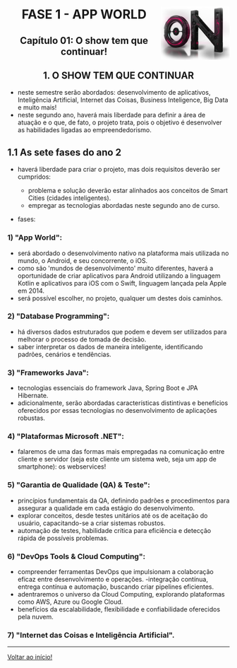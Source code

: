 <div align="center">
<a href="https://github.com/monicaquintal" target="_blank"><img align="right" height="120px" src="../assets/logo.png" /></a>
<h1>FASE 1 - APP WORLD</h1>
<h2>Capítulo 01: O show tem que continuar!</h2>
</div>

<div align="center">
<h2>1. O SHOW TEM QUE CONTINUAR</h2>
</div>

- neste semestre serão abordados: desenvolvimento de aplicativos, Inteligência Artificial, Internet das Coisas, Business Inteligence, Big Data e muito mais!
- neste segundo ano, haverá mais liberdade para definir a área de atuação e o que, de fato, o projeto trata, pois o objetivo é desenvolver as habilidades ligadas ao empreendedorismo.

## 1.1 As sete fases do ano 2

- haverá liberdade para criar o projeto, mas dois requisitos deverão ser cumpridos: 
  - problema e solução deverão estar alinhados aos conceitos de Smart Cities (cidades inteligentes).
  - empregar as tecnologias abordadas neste segundo ano de curso. 

- fases:

### 1) "App World": 
- será abordado o desenvolvimento nativo na plataforma mais utilizada no mundo, o Android, e seu concorrente, o iOS. 
- como são 'mundos de desenvolvimento' muito diferentes, haverá a oportunidade de criar aplicativos para Android utilizando a linguagem Kotlin e aplicativos para iOS com o Swift, linguagem lançada pela Apple em 2014. 
- será possível escolher, no projeto, qualquer um destes dois caminhos.

### 2) "Database Programming":
- há diversos dados estruturados que podem e devem ser utilizados para melhorar o processo de tomada de decisão. 
- saber interpretar os dados de maneira inteligente, identificando padrões, cenários e tendências.

### 3) "Frameworks Java":
- tecnologias essenciais do framework Java, Spring Boot e JPA Hibernate. 
- adicionalmente, serão abordadas características distintivas e benefícios oferecidos por essas tecnologias no desenvolvimento de aplicações robustas.

### 4) "Plataformas Microsoft .NET":
- falaremos de uma das formas mais empregadas na comunicação entre cliente e servidor (seja este cliente um sistema web, seja um app de smartphone): os webservices!

### 5) "Garantia de Qualidade (QA) & Teste":
- princípios fundamentais da QA, definindo padrões e procedimentos para assegurar a qualidade em cada estágio do desenvolvimento.
- explorar conceitos, desde testes unitários até os de aceitação do usuário, capacitando-se a criar sistemas robustos. 
- automação de testes, habilidade crítica para eficiência e detecção rápida de possíveis problemas. 

### 6) "DevOps Tools & Cloud Computing":
- compreender ferramentas DevOps que impulsionam a colaboração eficaz entre desenvolvimento e operações. 
-integração contínua, entrega contínua e automação, buscando criar pipelines eficientes.
- adentraremos o universo da Cloud Computing, explorando plataformas como AWS, Azure ou Google Cloud. 
- benefícios da escalabilidade, flexibilidade e confiabilidade oferecidos pela nuvem. 

### 7) "Internet das Coisas e Inteligência Artificial".

--- 

[Voltar ao início!](https://github.com/monicaquintal/smart_cities)
